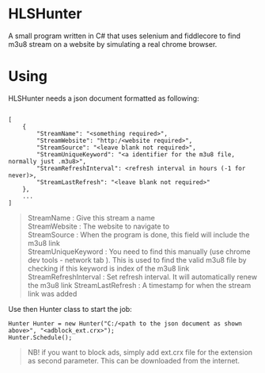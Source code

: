 # HLSHunter
A small program written in C# that uses selenium and fiddlecore to find m3u8 stream on a website by simulating a real chrome browser.

# Using
HLSHunter needs a json document formatted as following:  

```

[
    {
        "StreamName": "<something required>",
        "StreamWebsite": "http:/<website required>",
        "StreamSource": "<leave blank not required>",
        "StreamUniqueKeyword": "<a identifier for the m3u8 file, normally just .m3u8>",
        "StreamRefreshInterval": <refresh interval in hours (-1 for never)>,
        "StreamLastRefresh": "<leave blank not required>"
    },
    ...
]

```

> StreamName : Give this stream a name  
> StreamWebsite : The website to navigate to  
> StreamSource : When the program is done, this field will include the m3u8 link  
> StreamUniqueKeyword : You need to find this manually (use chrome dev tools - network tab ). This is used to find the valid m3u8 file by checking if this keyword is index of the m3u8 link  
> StreamRefreshInterval : Set refresh interval. It will automatically renew the m3u8 link 
> StreamLastRefresh : A timestamp for when the stream link was added 

Use then Hunter class to start the job: 

```
Hunter Hunter = new Hunter("C:/<path to the json document as shown above>", "<adblock_ext.crx>");
Hunter.Schedule();
```  
            
> NB! if you want to block ads, simply add ext.crx file for the extension as second parameter. This can be downloaded from the internet.
